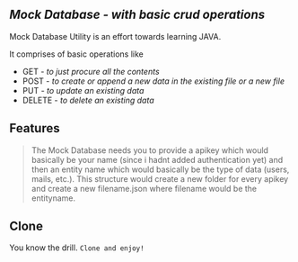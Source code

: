 ## _Mock Database - with basic crud operations_

Mock Database Utility is an effort towards learning JAVA.

It comprises of basic operations like
- GET - _to just procure all the contents_
- POST - _to create or append a new data in the existing file or a new file_
- PUT - _to update an existing data_
- DELETE - _to delete an existing data_

## Features

> The Mock Database needs you to provide a apikey
> which would basically be your name (since i hadnt added authentication yet)
> and then an entity name which would basically be the type of data (users, mails, etc.).
> This structure would create a new folder for every apikey
> and create a new filename.json where filename would be the entityname.

## Clone

You know the drill. 
`Clone and enjoy!`
